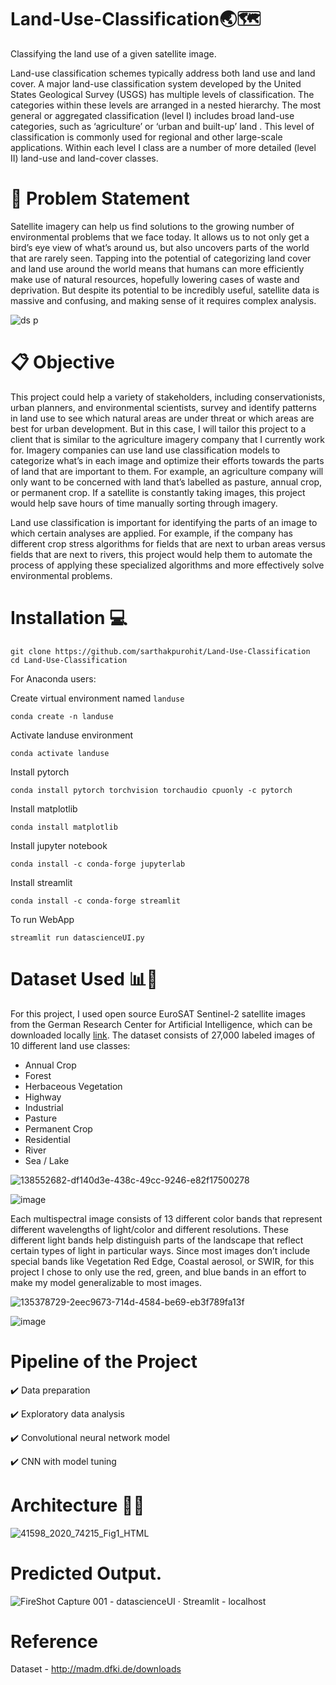 # Land-Use-Classification ​🌏​🗺​

Classifying the land use of a given satellite image.

Land-use classification schemes typically address both land use and land cover. A major land-use classification system developed by the United States Geological Survey (USGS) has multiple levels of classification. The categories within these levels are arranged in a nested hierarchy. The most general or aggregated classification (level I) includes broad land-use categories, such as ‘agriculture’ or ‘urban and built-up’ land . This level of classification is commonly used for regional and other large-scale applications. Within each level I class are a number of more detailed (level II) land-use and land-cover classes.


# 📍 Problem Statement
   Satellite imagery can help us find solutions to the growing number of environmental problems that we face today. It allows us to not only get a bird’s eye view of what’s around us, but also uncovers parts of the world that are rarely seen. Tapping into the potential of categorizing land cover and land use around the world means that humans can more efficiently make use of natural resources, hopefully lowering cases of waste and deprivation. But despite its potential to be incredibly useful, satellite data is massive and confusing, and making sense of it requires complex analysis.
  
  ![ds p](https://user-images.githubusercontent.com/78519911/135376980-b77d540c-1f63-40ac-b746-13ff91d02b2c.gif)

   
# 📋 Objective 
  This project could help a variety of stakeholders, including conservationists, urban planners, and environmental scientists, survey and identify patterns in land use to see which natural areas are under threat or which areas are best for urban development. But in this case, I will tailor this project to a client that is similar to the agriculture imagery company that I currently work for. Imagery companies can use land use classification models to categorize what’s in each image and optimize their efforts towards the parts of land that are important to them. For example, an agriculture company will only want to be concerned with land that’s labelled as pasture, annual crop, or permanent crop. If a satellite is constantly taking images, this project would help save hours of time manually sorting through imagery.
  
  Land use classification is important for identifying the parts of an image to which certain analyses are applied. For example, if the company has different crop stress algorithms for fields that are next to urban areas versus fields that are next to rivers, this project would help them to automate the process of applying these specialized algorithms and more effectively solve environmental problems.
  
  # Installation 💻
   
   ```
   git clone https://github.com/sarthakpurohit/Land-Use-Classification
   cd Land-Use-Classification
   ```
   
   For Anaconda users:
   
   Create virtual environment named `landuse`
   ```
   conda create -n landuse
   ```
   
   Activate landuse environment
   ```
   conda activate landuse
   ```
   
   Install pytorch
   ```
   conda install pytorch torchvision torchaudio cpuonly -c pytorch
   ```
   
   Install matplotlib
   ```
   conda install matplotlib
   ```
   
   Install jupyter notebook
   ```
   conda install -c conda-forge jupyterlab
   ```
   
   Install streamlit
   ```
   conda install -c conda-forge streamlit
   ```
  
  To run WebApp
  ```
  streamlit run datascienceUI.py
  ```
  
  # Dataset Used 📊📁
 For this project, I used open source EuroSAT Sentinel-2 satellite images from the German Research Center for Artificial Intelligence, which can be downloaded locally [link](http://madm.dfki.de/downloads). The dataset consists of 27,000 labeled images of 10 different land use classes:

- Annual Crop
- Forest
- Herbaceous Vegetation
- Highway
- Industrial
- Pasture
- Permanent Crop
- Residential
- River
- Sea / Lake



![138552682-df140d3e-438c-49cc-9246-e82f17500278](https://user-images.githubusercontent.com/78519911/142714436-9c29af14-fd25-49c1-af63-0e934a1e99dd.png)





![image](https://user-images.githubusercontent.com/78519911/138552697-c15b4548-806d-44fa-9e75-8a00a3ad0b5a.png)


Each multispectral image consists of 13 different color bands that represent different wavelengths of light/color and different resolutions. These different light bands help distinguish parts of the landscape that reflect certain types of light in particular ways. Since most images don’t include special bands like Vegetation Red Edge, Coastal aerosol, or SWIR, for this project I chose to only use the red, green, and blue bands in an effort to make my model generalizable to most images.

![135378729-2eec9673-714d-4584-be69-eb3f789fa13f](https://user-images.githubusercontent.com/78519911/142714451-dd256dd2-2804-4467-9230-f88534a44710.jpg)



![image](https://user-images.githubusercontent.com/78519911/138552671-567e570e-ed4e-4490-b18d-db7c7c17999f.png)




# Pipeline of the Project 

 ✔️ Data preparation
 
 ✔️ Exploratory data analysis
 
 ✔️ Convolutional neural network model
 
 ✔️ CNN with model tuning

# Architecture 👨‍💻

![41598_2020_74215_Fig1_HTML](https://user-images.githubusercontent.com/78519911/135385106-8290f9c2-c058-4957-bc29-79146a0b3ccb.jpg)


# Predicted Output.
![FireShot Capture 001 - datascienceUI · Streamlit - localhost](https://user-images.githubusercontent.com/78519911/142714328-f9e19187-5f4d-4e26-8458-d6943854568b.png)


# Reference 
Dataset - http://madm.dfki.de/downloads
